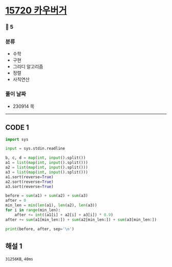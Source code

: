 # [15720 카우버거](https://www.acmicpc.net/problem/15720)

### 🥈 5

### 분류

- 수학
- 구현
- 그리디 알고리즘
- 정렬
- 사칙연산

### 풀이 날짜

- 230914 목

---

## CODE 1

```python
import sys

input = sys.stdin.readline

b, c, d = map(int, input().split())
a1 = list(map(int, input().split()))
a2 = list(map(int, input().split()))
a3 = list(map(int, input().split()))
a1.sort(reverse=True)
a2.sort(reverse=True)
a3.sort(reverse=True)

before = sum(a1) + sum(a2) + sum(a3)
after = 0
min_len = min(len(a1), len(a2), len(a3))
for i in range(min_len):
    after += int((a1[i] + a2[i] + a3[i]) * 0.9)
after += sum(a1[min_len:]) + sum(a2[min_len:]) + sum(a3[min_len:])

print(before, after, sep='\n')
```

## 해설 1

`31256KB`, `40ms`
